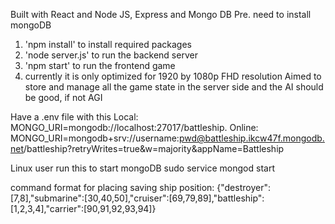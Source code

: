 Built with React and Node JS, Express and Mongo DB
Pre. need to install mongoDB
1. 'npm install' to install required packages
2. 'node server.js' to run the backend server
3. 'npm start' to run the frontend game
4. currently it is only optimized for 1920 by 1080p FHD resolution
Aimed to store and manage all the game state in the server side and the AI should be good, if not AGI

Have a .env file with this
Local: MONGO_URI=mongodb://localhost:27017/battleship.
Online: MONGO_URI=mongodb+srv://username:pwd@battleship.ikcw47f.mongodb.net/battleship?retryWrites=true&w=majority&appName=Battleship

Linux user run this to start mongoDB
sudo service mongod start

command format for placing saving ship position: {"destroyer":[7,8],"submarine":[30,40,50],"cruiser":[69,79,89],"battleship":[1,2,3,4],"carrier":[90,91,92,93,94]}
